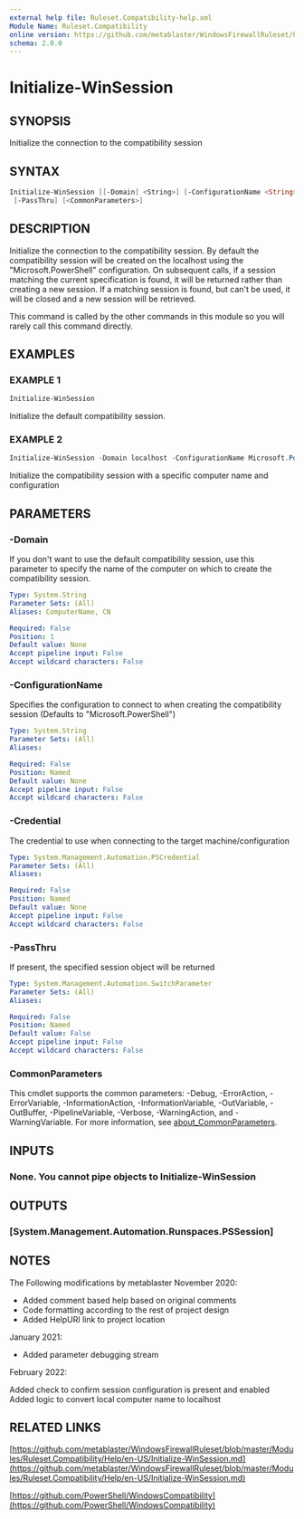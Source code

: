 ```yaml
---
external help file: Ruleset.Compatibility-help.xml
Module Name: Ruleset.Compatibility
online version: https://github.com/metablaster/WindowsFirewallRuleset/blob/master/Modules/Ruleset.Compatibility/Help/en-US/Initialize-WinSession.md
schema: 2.0.0
---
```


# Initialize-WinSession

## SYNOPSIS

Initialize the connection to the compatibility session

## SYNTAX

```powershell
Initialize-WinSession [[-Domain] <String>] [-ConfigurationName <String>] [-Credential <PSCredential>]
 [-PassThru] [<CommonParameters>]
```

## DESCRIPTION

Initialize the connection to the compatibility session.
By default the compatibility session will be created on the localhost using the "Microsoft.PowerShell" configuration.
On subsequent calls, if a session matching the current specification is found,
it will be returned rather than creating a new session.
If a matching session is found, but can't be used,
it will be closed and a new session will be retrieved.

This command is called by the other commands in this module so you will rarely call this command directly.

## EXAMPLES

### EXAMPLE 1

```powershell
Initialize-WinSession
```

Initialize the default compatibility session.

### EXAMPLE 2

```powershell
Initialize-WinSession -Domain localhost -ConfigurationName Microsoft.PowerShell
```

Initialize the compatibility session with a specific computer name and configuration

## PARAMETERS

### -Domain

If you don't want to use the default compatibility session, use this parameter to specify the name
of the computer on which to create the compatibility session.

```yaml
Type: System.String
Parameter Sets: (All)
Aliases: ComputerName, CN

Required: False
Position: 1
Default value: None
Accept pipeline input: False
Accept wildcard characters: False
```

### -ConfigurationName

Specifies the configuration to connect to when creating the compatibility session
(Defaults to "Microsoft.PowerShell")

```yaml
Type: System.String
Parameter Sets: (All)
Aliases:

Required: False
Position: Named
Default value: None
Accept pipeline input: False
Accept wildcard characters: False
```

### -Credential

The credential to use when connecting to the target machine/configuration

```yaml
Type: System.Management.Automation.PSCredential
Parameter Sets: (All)
Aliases:

Required: False
Position: Named
Default value: None
Accept pipeline input: False
Accept wildcard characters: False
```

### -PassThru

If present, the specified session object will be returned

```yaml
Type: System.Management.Automation.SwitchParameter
Parameter Sets: (All)
Aliases:

Required: False
Position: Named
Default value: False
Accept pipeline input: False
Accept wildcard characters: False
```

### CommonParameters

This cmdlet supports the common parameters: -Debug, -ErrorAction, -ErrorVariable, -InformationAction, -InformationVariable, -OutVariable, -OutBuffer, -PipelineVariable, -Verbose, -WarningAction, and -WarningVariable. For more information, see [about_CommonParameters](http://go.microsoft.com/fwlink/?LinkID=113216).

## INPUTS

### None. You cannot pipe objects to Initialize-WinSession

## OUTPUTS

### [System.Management.Automation.Runspaces.PSSession]

## NOTES

The Following modifications by metablaster November 2020:

- Added comment based help based on original comments
- Code formatting according to the rest of project design
- Added HelpURI link to project location

January 2021:

- Added parameter debugging stream

February 2022:

Added check to confirm session configuration is present and enabled
Added logic to convert local computer name to localhost

## RELATED LINKS

[https://github.com/metablaster/WindowsFirewallRuleset/blob/master/Modules/Ruleset.Compatibility/Help/en-US/Initialize-WinSession.md](https://github.com/metablaster/WindowsFirewallRuleset/blob/master/Modules/Ruleset.Compatibility/Help/en-US/Initialize-WinSession.md)

[https://github.com/PowerShell/WindowsCompatibility](https://github.com/PowerShell/WindowsCompatibility)
